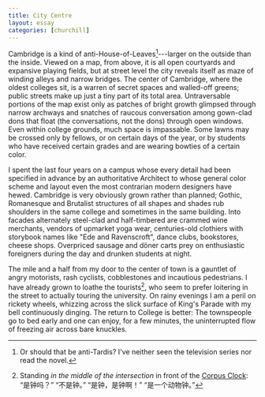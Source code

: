 ```yaml
---
title: City Centre
layout: essay
categories: [churchill]
---
```


Cambridge is a kind of anti-House-of-Leaves[^1]---larger on the outside than the
inside. Viewed on a map, from above, it is all open courtyards and expansive
playing fields, but at street level the city reveals itself as maze of winding
alleys and narrow bridges. The center of Cambridge, where the oldest colleges
sit, is a warren of secret spaces and walled-off greens; public streets make up
just a tiny part of its total area. Untraversable portions of the map exist only
as patches of bright growth glimpsed through narrow archways and snatches of
raucous conversation among gown-clad dons that float (the conversations, not the
dons) through open windows.  Even within college grounds, much space is
impassable. Some lawns may be crossed only by fellows, or on certain days of
the year, or by students who have received certain grades and are wearing
bowties of a certain color.

I spent the last four years on a campus whose every detail had been specified in
advance by an authoritative Architect to whose general color scheme and layout
even the most contrarian modern designers have hewed. Cambridge is very
obviously grown rather than planned; Gothic, Romanesque and Brutalist structures
of all shapes and shades rub shoulders in the same college and sometimes in the
same building. Into facades alternately steel-clad and half-timbered are crammed
wine merchants, vendors of upmarket yoga wear, centuries-old clothiers with
storybook names like "Ede and Ravenscroft", dance clubs, bookstores, cheese
shops. Overpriced sausage and d&ouml;ner carts prey on enthusiastic foreigners
during the day and drunken students at night.

The mile and a half from my door to the center of town is a gauntlet of angry
motorists, rash cyclists, cobblestones and incautious pedestrians. I have
already grown to loathe the tourists[^2], who seem to prefer loitering in the
street to actually touring the university. On rainy evenings I am a peril on
rickety wheels, whizzing across the slick surface of King's Parade with my bell
continuously dinging. The return to College is better: The townspeople go to bed
early and one can enjoy, for a few minutes, the uninterrupted flow of freezing
air across bare knuckles.

[^1]: Or should that be anti-Tardis? I've neither seen the television series
      nor read the novel.

[^2]: Standing <em>in the middle of the intersection</em> in front of the [Corpus
      Clock](http://en.wikipedia.org/wiki/Corpus_Clock): 
      &#8220;&#26159;&#38047;&#21527;&#65311;&#8221;
      &#8220;&#19981;&#26159;&#38047;&#12290;&#8221;
      &#8220;&#26159;&#38047;&#65292;&#26159;&#38047;&#21834;&#65281;&#8221;
      &#8220;&#26159;&#19968;&#20010;&#21160;&#29289;&#38047;&#12290;&#8221;
